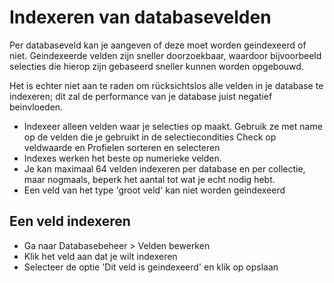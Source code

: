 # Indexeren van databasevelden

Per databaseveld kan je aangeven of deze moet worden geindexeerd of niet. Geindexeerde velden zijn sneller doorzoekbaar, waardoor bijvoorbeeld selecties die hierop zijn gebaseerd sneller kunnen worden opgebouwd.

Het is echter niet aan te raden om rücksichtslos alle velden in je database te indexeren; dit zal de performance van je database juist negatief beinvloeden.

- Indexeer alleen velden waar je selecties op maakt. Gebruik ze met name op de velden die je gebruikt in de selectiecondities Check op veldwaarde en Profielen sorteren en selecteren
- Indexes werken het beste op numerieke velden.
- Je kan maximaal 64 velden indexeren per database en per collectie, maar nogmaals, beperk het aantal tot wat je echt nodig hebt.
- Een veld van het type 'groot veld' kan niet worden geindexeerd

## Een veld indexeren
- Ga naar Databasebeheer > Velden bewerken
- Klik het veld aan dat je wilt indexeren
- Selecteer de optie 'Dit veld is geindexeerd' en klik op opslaan
